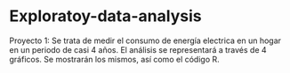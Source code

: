 # Exploratoy-data-analysis
Proyecto 1: Se trata de medir el consumo de energía electrica en un hogar en un periodo de casi 4 años. El análisis se representará a través de 4 gráficos. Se mostrarán los mismos, así como el código R.

